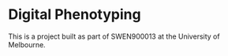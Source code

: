 # Digital Phenotyping
This is a project built as part of SWEN900013 at the University of Melbourne.
